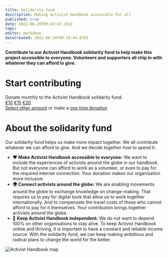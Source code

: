 ```yaml
---
title: Solidarity fund
description: Making Activist Handbook accessible for all
published: true
date: 2022-06-29T09:43:47.191Z
tags: 
editor: markdown
dateCreated: 2022-06-24T09:19:44.878Z
---
```


**Contribute to our Activist Handbook solidarity fund to help make this project accessible to everyone. Volunteers and supporters all chip in with whatever they can afford to give.** 

<div class="donations">
  <h1>Start contributing</h1>
  <div>Donate monthly to the Activist Handbook solidarity fund:</div>
  <div class="flex">
    <a href="https://donorbox.org/activisthandbook?default_interval=m&amount=10">€10</a>
    <a href="https://donorbox.org/activisthandbook?default_interval=m&amount=15">€15</a>
    <a href="https://donorbox.org/activisthandbook?default_interval=m&amount=20">€20</a>
  </div>
  <a class="other" href="https://donorbox.org/activisthandbook">Select other amount</a> or make a <a class="other" href="https://donorbox.org/activisthandbook?default_interval=o">one time donation</a>
</div>

# About the solidarity fund

Our solidarity fund helps us make more impact together. We all contribute whatever we can afford to give. And we decide together how to spend it:

-   **❤️ Make Activist Handbook accessible to everyone:** We want to include the experiences of activists around the globe in our handbook. But not everyone can afford to work as a volunteer, or even to pay for the required internet connection. Your donation makes our organisation more inclusive.
-   **🌍 Connect activists around the globe:** We are enabling movements around the globe to exchange knowledge on change-making. That requires us to pay for digital tools that allow us to work together internationally. And to compensate the travel costs of those who cannot afford to pay for it themselves. Your contribution brings together activists around the globe.
-   💪 **Keep Activist Handbook independent:** We do not want to depend 100% on other organisations to stay alive. To keep Activist Handbook online and thriving, it is important to have a constant and reliable income source. With the solidarity fund, we can keep making ambitious and radical plans to change the world for the better.

![Activist Handbook map](/map.png)
